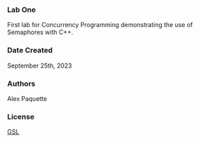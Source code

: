 ### Lab One
First lab for Concurrency Programming demonstrating the use of Semaphores with C++. 

### Date Created
September 25th, 2023

### Authors
Alex Paquette

### License
[GSL](https://www.gnu.org/software/gsl/)

